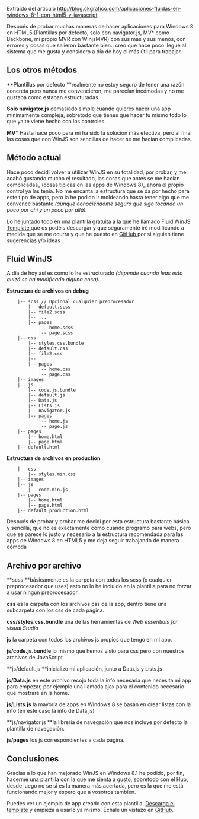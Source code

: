 Extraído del artículo http://blog.ckgrafico.com/aplicaciones-fluidas-en-windows-8-1-con-html5-y-javascript

Después de probar muchas maneras de hacer aplicaciones para Windows 8 en HTML5 (Plantillas por defecto, solo con navigator.js, MV* como Backbone, mi propio MVR con WinjsMVR) con sus más y sus menos, con errores y cosas que salieron bastante bien.. creo que hace poco llegué al sistema que me gusta y considero a día de hoy el más útil para trabajar.

## Los otros métodos

**Plantillas por defecto **realmente no estoy seguro de tener una razón concreta pero nunca me convencieron, me parecían incómodas y no me gustaba como estaban estructuradas.

**Solo navigator.js** demasiado simple cuando quieres hacer una app mínimamente compleja, sobretodo que tienes que hacer tu mismo todo lo que ya te viene hecho con los controles.

**MV*** Hasta hace poco para mi ha sido la solución más efectiva, pero al final las cosas que con WinJS son sencillas de hacer se me hacían complicadas.

## Método actual

Hace poco decidí volver a utilizar WinJS en su totalidad, por probar, y me acabó gustando mucho el resultado, las cosas que antes se me hacían complicadas_ (cosas típicas en las apps de Windows 8)_ ahora el propio control ya las tenía. No me encanta la estructura que se da por hecho para este tipo de apps, pero la he podido ir moldeando hasta tener algo que me convence bastante _(aunque conociéndome seguro que sigo tocando un poco por ahí y un poco por allá)._

Lo he juntado todo en una plantilla gratuita a la que he llamado [Fluid WinJS Template ](http://visualstudiogallery.msdn.microsoft.com/88008001-cb17-4245-9486-2d210546c94e "fluis winjs") que os podéis descargar y que seguramente iré modificando a medida que se me ocurra y que he puesto en [GitHub ](https://github.com/CKGrafico/WinJS-Fluid-Template "github winjs fluid")por si alguien tiene sugerencias y/o ideas

## Fluid WinJS

A día de hoy así es como lo he estructurado _(depende cuando leas esto quizá se ha modificado alguna cosa)._

**Estructura de archivos en debug**
```
    |-- scss // Opcional cualquier preprocesador
        |-- default.scss
        |-- file2.scss
        |-- ...
        |-- pages
            |-- home.scss
            |-- page.scss
    |-- css
        |-- styles.css.bundle
        |-- default.css
        |-- file2.css
        |-- ...
        |-- pages
            |-- home.css
            |-- page.css
    |-- images
    |-- js
        |-- code.js.bundle
        |-- default.js
        |-- Data.js
        |-- Lists.js
        |-- navigator.js
        |-- pages
            |-- home.js
            |-- page.js
    |-- pages
        |-- home.html
        |-- page.html
    |-- default.html
```
**Estructura de archivos en production**
```
    |-- css
        |-- styles.min.css
    |-- images
    |-- js
        |-- code.min.js
    |-- pages
        |-- home.html
        |-- page.html
    |-- default_production.html
```
Después de probar y probar me decidí por esta estructura bastante básica y sencilla, que no es exactamente cómo cuando programo para webs, pero que se parece lo justo y necesario a la estructura recomendada para las apps de Windows 8 en HTML5 y me deja seguir trabajando de manera cómoda

## Archivo por archivo

**scss **básicamente es la carpeta con todos los scss (o cualquier preprocesador que uses) esto no lo he incluido en la plantilla para no forzar a usar ningún preprocesador.

**css** es la carpeta con los archivos css de la app, dentro tiene una subcarpeta con los css de cada página.

**css/styles.css.bundle** una de las herramientas de _Web essentials for visual Studio_

**js** la carpeta con todos los archivos js propios que tengo en mi app.

**js/code.js.bundle** lo mismo que hemos visto para css pero con nuestros archivos de JavaScript

**js/default.js **inicializo mi aplicación, junto a Data.js y Lists.js

**js/Data.js** en este archivo recojo toda la info necesaria que necesita mi app para empezar, por ejemplo una llamada ajax para el contenido necesario que mostraré en la home.

**js/Lists.js** la mayoría de apps en Windows 8 se basan en crear listas con la info (en este caso la info de Data.js)

**js/navigator.js **la librería de navegación que nos incluye por defecto la plantilla de navegación.

**js/pages** los js correspondientes a cada página.

## Conclusiones

Gracias a lo que han mejorado WinJS en Windows 8.1 he podido, por fin, hacerme una plantilla con la que me sienta a gusto, sobretodo con el Hub, desde luego no se si es la manera más acertada, pero es la que me está funcionando mejor y espero que a vosotros también.

Puedes ver un ejemplo de app creado con esta plantilla.
[Descarga el template ](http://visualstudiogallery.msdn.microsoft.com/88008001-cb17-4245-9486-2d210546c94e "winjs fluid download")y empieza a usarlo ya mismo.
Échale un vistazo en [GitHub](https://github.com/CKGrafico/WinJS-Fluid-Template "github winjs template").